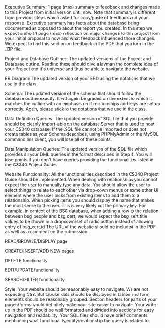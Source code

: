 Executive Summary:
1 page (max) summary of feedback and changes made to this Project from initial version until now.
Note that summary is different from previous steps which asked for copy/paste of feedback and your response. 
Executive summary has facts about the database being documented as opposed to about the report you created.
In this step we expect a short 1 page (max) reflection on major changes to this project from your initial proposal to now and what feedback influenced those changes. 
We expect to find this section on feedback in the PDF that you turn in the .ZIP file.

Project and Database Outlines: 
The updated versions of the Project and Database outline. Reading these should give a layman the complete idea of your Project and it's universe and thus be able to navigate the website.

ER Diagram: 
The updated version of your ERD using the notations that we use in the class.

Schema:
The updated version of the schema that should follow the database outline exactly. It will again be graded on the extent to which it matches the outline with an emphasis on if relationships and keys are set up correctly. Again, please stick to the notations that we use in the class.

Data Definition Queries:
The updated version of SQL file that you provide should be cleanly import-able on the database Server that is used to host your CS340 database. If the .SQL file cannot be imported or does not create tables as your Schema describes, using PHPMyAdmin or the MySQL command line client, you will lose all of these points.

Data Manipulation Queries: 
The updated version of the SQL file which provides all your DML queries in the format described in Step 4. You will lose points if you don't have queries providing the functionalities listed in the CS340 Project Guide.

Website Functionality:
All the functionalities described in the CS340 Project Guide should be implemented.
When dealing with relationships you cannot expect the user to manually type any data. You should allow the user to select things to relate to each other via drop-down menus or some other UI element where the user picks from existing items to add them to a relationship. When picking items you should display the name that makes the most sense to the user. This is very likely not the primary key. For example, in context of the BSG database, when adding a row to the relation between bsg_people and bsg_cert, we would expect the bsg_cert.title values to be shown in a dropdown/set of radio button instead of allowing entry of bsg_cert.id
The URL of the website should be included in the PDF as well as a comment on the submission.

READ/BROWSE/DISPLAY page

CREATE/INSERT/ADD NEW pages

DELETE functionality

EDIT/UPDATE functionality

SEARCH/FILTER functionality 

Style: 
Your website should be reasonably easy to navigate. We are not expecting CSS. But tabular data should be displayed in tables and form elements should be reasonably grouped. Section headers for parts of your pages/forms would definitely make your site easier to navigate.
Your write-up in the PDF should be well formatted and divided into sections for easy navigation and readability.
Your SQL files should have brief comments mentioning what functionality/entity/relationship the query is related to.
